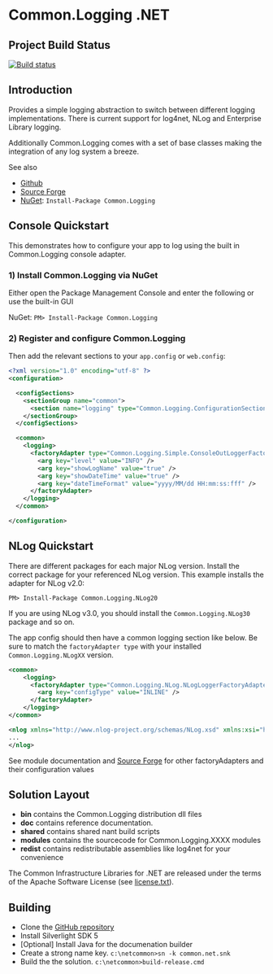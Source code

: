 # Common.Logging .NET

## Project Build Status
[![Build status](https://ci.appveyor.com/api/projects/status/nyht5oguhan7gk2c/branch/master?svg=true)](https://ci.appveyor.com/project/sbohlen/common-logging/branch/master)


## Introduction

Provides a simple logging abstraction to switch between different logging implementations.
There is current support for log4net, NLog and Enterprise Library logging.

Additionally Common.Logging comes with a set of base classes making the integration of any log
system a breeze.

See also

* [Github](http://github.com/net-commons/common-logging)
* [Source Forge](http://netcommon.sf.net/)
* [NuGet](https://www.nuget.org/packages/Common.Logging/): `Install-Package Common.Logging` 

## Console Quickstart
This demonstrates how to configure your app to log using the built in Common.Logging console adapter.

### 1) Install Common.Logging via NuGet
Either open the Package Management Console and enter the following or use the built-in GUI

NuGet: `PM> Install-Package Common.Logging` 

### 2) Register and configure Common.Logging
Then add the relevant sections to your `app.config` or `web.config`:

```xml
<?xml version="1.0" encoding="utf-8" ?>
<configuration>

  <configSections>
    <sectionGroup name="common">
      <section name="logging" type="Common.Logging.ConfigurationSectionHandler, Common.Logging" />
    </sectionGroup>
  </configSections>

  <common>
    <logging>
      <factoryAdapter type="Common.Logging.Simple.ConsoleOutLoggerFactoryAdapter, Common.Logging">
        <arg key="level" value="INFO" />
        <arg key="showLogName" value="true" />
        <arg key="showDateTime" value="true" />
        <arg key="dateTimeFormat" value="yyyy/MM/dd HH:mm:ss:fff" />
      </factoryAdapter>
    </logging>
  </common>

</configuration>
```

## NLog Quickstart
There are different packages for each major NLog version. Install the correct package for your referenced NLog version. This example installs the adapter for NLog v2.0:

    PM> Install-Package Common.Logging.NLog20

If you are using NLog v3.0, you should install the `Common.Logging.NLog30` package and so on.  

The app config should then have a common logging section like below. Be sure to match the `factoryAdapter type` with your installed `Common.Logging.NLogXX` version. 

```xml
<common>
    <logging>
      <factoryAdapter type="Common.Logging.NLog.NLogLoggerFactoryAdapter, Common.Logging.NLog20">
    	<arg key="configType" value="INLINE" />
      </factoryAdapter>
    </logging>
</common>

<nlog xmlns="http://www.nlog-project.org/schemas/NLog.xsd" xmlns:xsi="http://www.w3.org/2001/XMLSchema-instance">
...
</nlog>
```


See module documentation and [Source Forge](http://netcommon.sf.net/) for other factoryAdapters and their configuration values


## Solution Layout

* **bin** contains the Common.Logging distribution dll files
* **doc** contains reference documentation.
* **shared** contains shared nant build scripts
* **modules** contains the sourcecode for Common.Logging.XXXX modules
* **redist** contains redistributable assemblies like log4net for your convenience

The Common Infrastructure Libraries for .NET are released under the terms of the Apache Software License (see [license.txt](license.txt)).


## Building

* Clone the [GitHub repository](https://github.com/net-commons/common-logging) 
* Install Silverlight SDK 5
* [Optional] Install Java for the documenation builder
* Create a strong name key. `c:\netcommon>sn -k common.net.snk`
* Build the the solution. `c:\netcommon>build-release.cmd`
